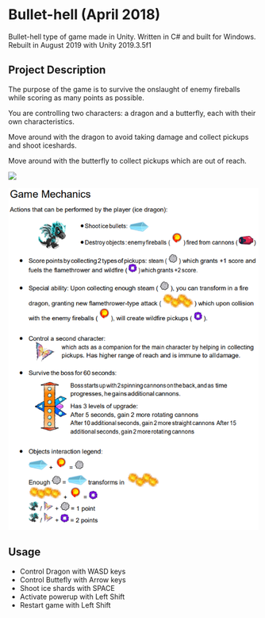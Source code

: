# Bullet-hell (April 2018)
Bullet-hell type of game made in Unity. Written in C# and built for Windows. Rebuilt in August 2019 with Unity 2019.3.5f1

## Project Description

The purpose of the game is to survive the onslaught of enemy fireballs while scoring as many points as possible.

You are controlling two characters: a dragon and a butterfly, each with their own characteristics.

Move around with the dragon to avoid taking damage and collect pickups and shoot iceshards.

Move around with the butterfly to collect pickups which are out of reach.

![](BulletHellGameplay.gif)

![](GameMechanics.png)

## Usage

* Control Dragon with WASD keys
* Control Buttefly with Arrow keys
* Shoot ice shards with SPACE
* Activate powerup with Left Shift
* Restart game with Left Shift


